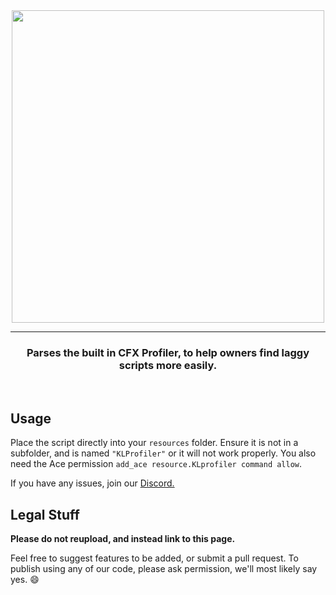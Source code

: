 <center><img src="https://user-images.githubusercontent.com/79651458/236474516-68af47e7-dca0-4aee-b946-be17bbad06e2.svg" width="500px">
<hr>
<h3>Parses the built in CFX Profiler, to help owners find laggy scripts more easily.</h3></center>
<br>


## Usage
Place the script directly into your `resources` folder. Ensure it is not in a subfolder, and is named `"KLProfiler"` or it will not work properly. You also need the Ace permission `add_ace resource.KLprofiler command allow`.

If you have any issues, join our [Discord.](https://discord.kahpslock.dev/)


## Legal Stuff
**Please do not reupload, and instead link to this page.**

Feel free to suggest features to be added, or submit a pull request. To publish using any of our code, please ask permission, we'll most likely say yes. :smile:

